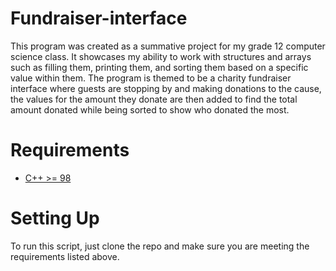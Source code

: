 # Fundraiser-interface
 This program was created as a summative project for my grade 12 computer science class. It showcases my ability to work with structures and arrays such as filling them, printing them, and sorting them based on a specific value within them. The program is themed to be a charity fundraiser interface where guests are stopping by and making donations to the cause, the values for the amount they donate are then added to find the total amount donated while being sorted to show who donated the most. 

 # Requirements
 - [C++ >= 98](https://visualstudio.microsoft.com/vs/features/cplusplus/)

 # Setting Up
To run this script, just clone the repo and make sure you are meeting the requirements listed above.
